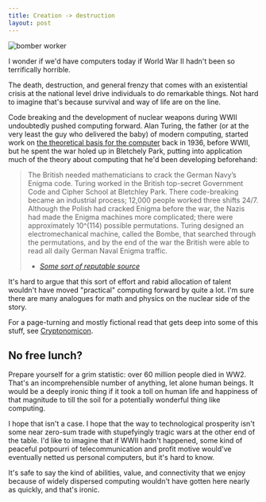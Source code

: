 ```yaml
---
title: Creation -> destruction
layout: post
---
```


![bomber
worker](http://www.learnnc.org/lp/media/uploads/2009/12/bomber_worker.jpg)

I wonder if we'd have computers today if World War II hadn't been so
terrifically horrible. 

The death, destruction, and general frenzy that comes with an existential crisis
at the national level drive individuals to do remarkable things. Not hard to
imagine that's because survival and way of life are on the line. 

Code breaking and the development of nuclear weapons during WWII undoubtedly
pushed computing forward. Alan Turing, the father (or at the very least the guy
who delivered the baby) of modern computing, started work on [the theoretical
basis for the computer](https://en.wikipedia.org/wiki/Turing_machine)
back in 1936, before WWII, but he spent the war holed up in Bletchely Park,
putting into application much of the theory about computing that he'd been
developing beforehand:

> The British needed mathematicians to crack the German Navy’s Enigma code.
> Turing worked in the British top-secret Government Code and Cipher School at
> Bletchley Park. There code-breaking became an industrial process; 12,000
> people worked three shifts 24/7. Although the Polish had cracked Enigma before
> the war, the Nazis had made the Enigma machines more complicated; there were
> approximately 10^(114) possible permutations. Turing designed an
> electromechanical machine, called the Bombe, that searched through the
> permutations, and by the end of the war the British were able to read all
> daily German Naval Enigma traffic.
> 
> - [*Some sort of reputable
>   source*](https://blogs.scientificamerican.com/guest-blog/how-alan-turing-invented-the-computer-age/)

It's hard to argue that this sort of effort and rabid allocation of talent
wouldn't have moved "practical" computing forward by quite a lot. I'm sure there
are many analogues for math and physics on the nuclear side of the story.

For a page-turning and mostly fictional read that gets deep into some of this
stuff, see [Cryptonomicon](https://en.wikipedia.org/wiki/Cryptonomicon).

## No free lunch?

Prepare yourself for a grim statistic: over 60 million people died in WW2.
That's an incomprehensible number of anything, let alone human beings. It would
be a deeply ironic thing if it took a toll on human life and happiness of that
magnitude to till the soil for a potentially wonderful thing like computing. 

I hope that isn't a case. I hope that the way to technological prosperity isn't
some near zero-sum trade with stupefyingly tragic wars at the other end of the
table.  I'd like to imagine that if WWII hadn't happened, some kind of peaceful
potpourri of telecommunication and profit motive would've eventually netted us
personal computers, but it's hard to know. 

It's safe to say the kind of abilities, value, and connectivity that we enjoy
because of widely dispersed computing wouldn't have gotten here nearly as
quickly, and that's ironic.
